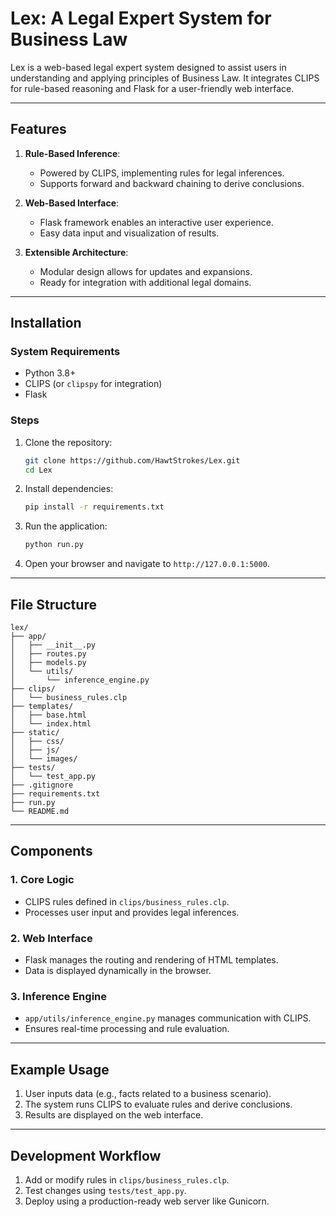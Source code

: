 # Lex: A Legal Expert System for Business Law

Lex is a web-based legal expert system designed to assist users in understanding and applying principles of Business Law. It integrates CLIPS for rule-based reasoning and Flask for a user-friendly web interface.

---

## Features

1. **Rule-Based Inference**:
   - Powered by CLIPS, implementing rules for legal inferences.
   - Supports forward and backward chaining to derive conclusions.

2. **Web-Based Interface**:
   - Flask framework enables an interactive user experience.
   - Easy data input and visualization of results.

3. **Extensible Architecture**:
   - Modular design allows for updates and expansions.
   - Ready for integration with additional legal domains.

---

## Installation

### System Requirements

- Python 3.8+
- CLIPS (or `clipspy` for integration)
- Flask

### Steps

1. Clone the repository:
   ```bash
   git clone https://github.com/HawtStrokes/Lex.git
   cd Lex
   ```

2. Install dependencies:
   ```bash
   pip install -r requirements.txt
   ```

3. Run the application:
   ```bash
   python run.py
   ```

4. Open your browser and navigate to `http://127.0.0.1:5000`.

---

## File Structure

```plaintext
lex/
├── app/
│   ├── __init__.py
│   ├── routes.py
│   ├── models.py
│   └── utils/
│       └── inference_engine.py
├── clips/
│   └── business_rules.clp
├── templates/
│   ├── base.html
│   └── index.html
├── static/
│   ├── css/
│   ├── js/
│   └── images/
├── tests/
│   └── test_app.py
├── .gitignore
├── requirements.txt
├── run.py
└── README.md
```

---

## Components

### 1. Core Logic
- CLIPS rules defined in `clips/business_rules.clp`.
- Processes user input and provides legal inferences.

### 2. Web Interface
- Flask manages the routing and rendering of HTML templates.
- Data is displayed dynamically in the browser.

### 3. Inference Engine
- `app/utils/inference_engine.py` manages communication with CLIPS.
- Ensures real-time processing and rule evaluation.

---

## Example Usage

1. User inputs data (e.g., facts related to a business scenario).
2. The system runs CLIPS to evaluate rules and derive conclusions.
3. Results are displayed on the web interface.

---

## Development Workflow

1. Add or modify rules in `clips/business_rules.clp`.
2. Test changes using `tests/test_app.py`.
3. Deploy using a production-ready web server like Gunicorn.


